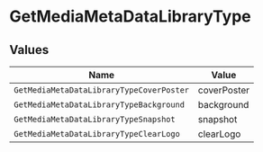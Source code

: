 # GetMediaMetaDataLibraryType


## Values

| Name                                     | Value                                    |
| ---------------------------------------- | ---------------------------------------- |
| `GetMediaMetaDataLibraryTypeCoverPoster` | coverPoster                              |
| `GetMediaMetaDataLibraryTypeBackground`  | background                               |
| `GetMediaMetaDataLibraryTypeSnapshot`    | snapshot                                 |
| `GetMediaMetaDataLibraryTypeClearLogo`   | clearLogo                                |